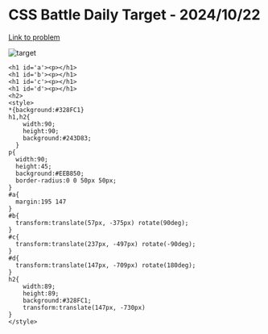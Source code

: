 # CSS Battle Daily Target - 2024/10/22

[Link to problem](https://cssbattle.dev/play/X7yVcJZs2sbHQ7GciXqa)

![target](https://firebasestorage.googleapis.com/v0/b/cssbattleapp.appspot.com/o/user%2Fe6YbeBahWNPT7VpE2rE2p85byxa2%2Ftargets%2Ftarget_0Vr9Mma.png?alt=media)



```
<h1 id='a'><p></h1>
<h1 id='b'><p></h1>
<h1 id='c'><p></h1>
<h1 id='d'><p></h1>
<h2>
<style>
*{background:#328FC1}
h1,h2{
    width:90;
    height:90;
    background:#243D83;
  }
p{
  width:90;
  height:45;
  background:#EEB850;
  border-radius:0 0 50px 50px;
}
#a{
  margin:195 147
}
#b{
  transform:translate(57px, -375px) rotate(90deg);
}
#c{
  transform:translate(237px, -497px) rotate(-90deg);
}
#d{
  transform:translate(147px, -709px) rotate(180deg);
}
h2{
    width:89;
    height:89;
    background:#328FC1;
    transform:translate(147px, -730px)
}
</style>
```
